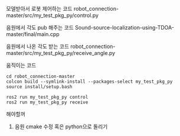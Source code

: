모델받아서 로봇 제어하는 코드 
robot_connection-master/src/my_test_pkg_py/control.py

음원에서 각도 pub 해주는 코드
Sound-source-localization-using-TDOA-master/final/main.cpp

음원에서 나온 각도 받는 코드
robot_connection-master/src/my_test_pkg_py/receive_angle.py

움직이는 코드
```
cd robot_connection-master
colcon build --symlink-install --packages-select my_test_pkg_py
source install/setup.bash

ros2 run my_test_pkg_py control
ros2 run my_test_pkg_py receive
```

해야할꺼 
1. 음원 cmake 수정 혹은 python으로 돌리기
